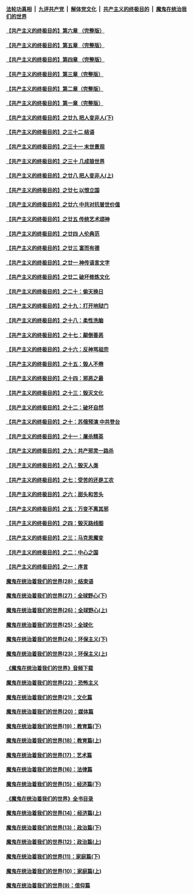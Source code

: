 ####  [法轮功真相](../../../../basic/blob/master/README.md?t=06281002) &nbsp;|&nbsp; [九评共产党](../../../../9ping.md/blob/master/README.md?t=06281002) &nbsp;|&nbsp; [解体党文化](../../../../jtdwh.md/blob/master/README.md?t=06281002)  &nbsp;|&nbsp; [共产主义的终极目的](../../../../gczydzjmd.md/blob/master/README.md?t=06281002) &nbsp;|&nbsp; [魔鬼在统治我们的世界](../../../../mgztzwmdsj.md/blob/master/README.md?t=06281002) 

#### [【共产主义的终极目的】第六章 （完整版）](../pages/nsc422/n11428913.md?t=06281002) 

#### [【共产主义的终极目的】第五章 （完整版）](../pages/nsc422/n11428912.md?t=06281002) 

#### [【共产主义的终极目的】第四章 （完整版）](../pages/nsc422/n11428907.md?t=06281002) 

#### [【共产主义的终极目的】第三章（完整版）](../pages/nsc422/n11428848.md?t=06281002) 

#### [【共产主义的终极目的】第二章（完整版）](../pages/nsc422/n11428831.md?t=06281002) 

#### [【共产主义的终极目的】第一章（完整版）](../pages/nsc422/n11417651.md?t=06281002) 

#### [【共产主义的终极目的】之廿九 把人变非人(下)](../pages/nsc422/n11344140.md?t=06281002) 

#### [【共产主义的终极目的】之三十二 结语](../pages/nsc422/n11360535.md?t=06281002) 

#### [【共产主义的终极目的】之三十一 末世景观](../pages/nsc422/n11351129.md?t=06281002) 

#### [【共产主义的终极目的】之三十 几成狼世界](../pages/nsc422/n11348280.md?t=06281002) 

#### [【共产主义的终极目的】之廿八 把人变非人(上)](../pages/nsc422/n11340492.md?t=06281002) 

#### [【共产主义的终极目的】之廿七 以恨立国](../pages/nsc422/n11336944.md?t=06281002) 

#### [【共产主义的终极目的】之廿六 中共对抗普世价值](../pages/nsc422/n11324785.md?t=06281002) 

#### [【共产主义的终极目的】之廿五 传统艺术颂神](../pages/nsc422/n11296396.md?t=06281002) 

#### [【共产主义的终极目的】之廿四 人伦典范](../pages/nsc422/n11296397.md?t=06281002) 

#### [【共产主义的终极目的】之廿三 富而有德](../pages/nsc422/n11283598.md?t=06281002) 

#### [【共产主义的终极目的】之廿一 神传语言文字](../pages/nsc422/n11263265.md?t=06281002) 

#### [【共产主义的终极目的】之廿二 破坏修炼文化](../pages/nsc422/n11245728.md?t=06281002) 

#### [【共产主义的终极目的】之二十：偷天换日](../pages/nsc422/n11238846.md?t=06281002) 

#### [【共产主义的终极目的】之十九：打开地狱门](../pages/nsc422/n11206376.md?t=06281002) 

#### [【共产主义的终极目的】之十八：柔性洗脑](../pages/nsc422/n11199994.md?t=06281002) 

#### [【共产主义的终极目的】之十七：颠倒善恶](../pages/nsc422/n11179782.md?t=06281002) 

#### [【共产主义的终极目的】之十六：反神骂祖宗](../pages/nsc422/n11166798.md?t=06281002) 

#### [【共产主义的终极目的】之十五：毁人不倦](../pages/nsc422/n11166792.md?t=06281002) 

#### [【共产主义的终极目的】之十四：邪恶之最](../pages/nsc422/n11150249.md?t=06281002) 

#### [【共产主义的终极目的】之十三：毁灭文化](../pages/nsc422/n11135227.md?t=06281002) 

#### [【共产主义的终极目的】之十二：破坏自然](../pages/nsc422/n11135214.md?t=06281002) 

#### [【共产主义的终极目的】之十：苏俄预演 中共登台](../pages/nsc422/n11118424.md?t=06281002) 

#### [【共产主义的终极目的】之十一：屠杀精英](../pages/nsc422/n11118442.md?t=06281002) 

#### [【共产主义的终极目的】之九：共产邪灵一路杀](../pages/nsc422/n11114139.md?t=06281002) 

#### [【共产主义的终极目的】之八：毁灭人类](../pages/nsc422/n11108503.md?t=06281002) 

#### [【共产主义的终极目的】之七：受苦的还是工农](../pages/nsc422/n11101809.md?t=06281002) 

#### [【共产主义的终极目的】之六：甜头和苦头](../pages/nsc422/n11096971.md?t=06281002) 

#### [【共产主义的终极目的】之五：万变不离其邪](../pages/nsc422/n11091285.md?t=06281002) 

#### [【共产主义的终极目的】之四：毁灭路线图](../pages/nsc422/n11086284.md?t=06281002) 

#### [【共产主义的终极目的】之三：马克思魔变](../pages/nsc422/n11061941.md?t=06281002) 

#### [【共产主义的终极目的】之二：中心之国](../pages/nsc422/n11047728.md?t=06281002) 

#### [【共产主义的终极目的】之一：序言](../pages/nsc422/n11086077.md?t=06281002) 

#### [魔鬼在统治着我们的世界(28)：结束语](../pages/nsc422/n10936246.md?t=06281002) 

#### [魔鬼在统治着我们的世界(27)：全球野心(下)](../pages/nsc422/n10928319.md?t=06281002) 

#### [魔鬼在统治着我们的世界(26)：全球野心(上)](../pages/nsc422/n10900318.md?t=06281002) 

#### [魔鬼在统治着我们的世界(25)：全球化](../pages/nsc422/n10788205.md?t=06281002) 

#### [魔鬼在统治着我们的世界(24)：环保主义(下)](../pages/nsc422/n10695307.md?t=06281002) 

#### [魔鬼在统治着我们的世界(23)：环保主义(上)](../pages/nsc422/n10688613.md?t=06281002) 

#### [《魔鬼在统治着我们的世界》音频下载](../pages/nsc422/n10635553.md?t=06281002) 

#### [魔鬼在统治着我们的世界(22)：恐怖主义](../pages/nsc422/n10614727.md?t=06281002) 

#### [魔鬼在统治着我们的世界(21)：文化篇](../pages/nsc422/n10597706.md?t=06281002) 

#### [魔鬼在统治着我们的世界(20)：媒体篇](../pages/nsc422/n10586579.md?t=06281002) 

#### [魔鬼在统治着我们的世界(19)：教育篇(下)](../pages/nsc422/n10564808.md?t=06281002) 

#### [魔鬼在统治着我们的世界(18)：教育篇(上)](../pages/nsc422/n10526970.md?t=06281002) 

#### [魔鬼在统治着我们的世界(17)：艺术篇](../pages/nsc422/n10499093.md?t=06281002) 

#### [魔鬼在统治着我们的世界(16)：法律篇](../pages/nsc422/n10485969.md?t=06281002) 

#### [魔鬼在统治着我们的世界(15)：经济篇(下)](../pages/nsc422/n10469975.md?t=06281002) 

#### [《魔鬼在统治着我们的世界》全书目录](../pages/nsc422/n10464261.md?t=06281002) 

#### [魔鬼在统治着我们的世界(14)：经济篇(上)](../pages/nsc422/n10457370.md?t=06281002) 

#### [魔鬼在统治着我们的世界(13)：政治篇(下)](../pages/nsc422/n10448270.md?t=06281002) 

#### [魔鬼在统治着我们的世界(12)：政治篇(上)](../pages/nsc422/n10444576.md?t=06281002) 

#### [魔鬼在统治着我们的世界(11)：家庭篇(下)](../pages/nsc422/n10440961.md?t=06281002) 

#### [魔鬼在统治着我们的世界(10)：家庭篇(上)](../pages/nsc422/n10435448.md?t=06281002) 

#### [魔鬼在统治着我们的世界(9)：信仰篇](../pages/nsc422/n10432159.md?t=06281002) 

